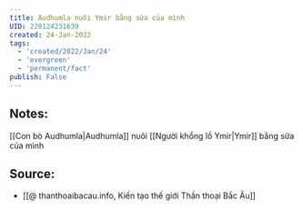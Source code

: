 ```yaml
---
title: Audhumla nuôi Ymir bằng sữa của mình
UID: 220124231639
created: 24-Jan-2022
tags:
  - 'created/2022/Jan/24'
  - 'evergreen'
  - 'permanent/fact'
publish: False
---
```

## Notes:
[[Con bò Audhumla|Audhumla]] nuôi [[Người khổng lồ Ymir|Ymir]] bằng sữa của mình

## Source:
- [[@ thanthoaibacau.info, Kiến tạo thế giới  Thần thoại Bắc Âu]]


